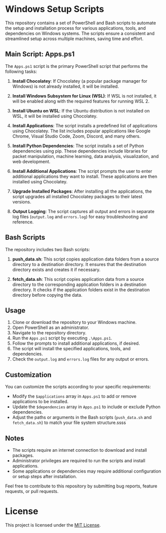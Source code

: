 # Windows Setup Scripts

This repository contains a set of PowerShell and Bash scripts to automate the setup and installation process for various applications, tools, and dependencies on Windows systems. The scripts ensure a consistent and streamlined setup across multiple machines, saving time and effort.

## Main Script: Apps.ps1

The `Apps.ps1` script is the primary PowerShell script that performs the following tasks:

1. **Install Chocolatey**: If Chocolatey (a popular package manager for Windows) is not already installed, it will be installed.

2. **Install Windows Subsystem for Linux (WSL)**: If WSL is not installed, it will be enabled along with the required features for running WSL 2.

3. **Install Ubuntu on WSL**: If the Ubuntu distribution is not installed on WSL, it will be installed using Chocolatey.

4. **Install Applications**: The script installs a predefined list of applications using Chocolatey. The list includes popular applications like Google Chrome, Visual Studio Code, Zoom, Discord, and many others.

5. **Install Python Dependencies**: The script installs a set of Python dependencies using pip. These dependencies include libraries for packet manipulation, machine learning, data analysis, visualization, and web development.

6. **Install Additional Applications**: The script prompts the user to enter additional applications they want to install. These applications are then installed using Chocolatey.

7. **Upgrade Installed Packages**: After installing all the applications, the script upgrades all installed Chocolatey packages to their latest versions.

8. **Output Logging**: The script captures all output and errors in separate log files (`output.log` and `errors.log`) for easy troubleshooting and reference.

## Bash Scripts

The repository includes two Bash scripts:

1. **push_data.sh**: This script copies application data folders from a source directory to a destination directory. It ensures that the destination directory exists and creates it if necessary.

2. **fetch_data.sh**: This script copies application data from a source directory to the corresponding application folders in a destination directory. It checks if the application folders exist in the destination directory before copying the data.

## Usage

1. Clone or download the repository to your Windows machine.
2. Open PowerShell as an administrator.
3. Navigate to the repository directory.
4. Run the `Apps.ps1` script by executing `.\Apps.ps1`.
5. Follow the prompts to install additional applications, if desired.
6. The script will install the specified applications, tools, and dependencies.
7. Check the `output.log` and `errors.log` files for any output or errors.

## Customization

You can customize the scripts according to your specific requirements:

- Modify the `$applications` array in `Apps.ps1` to add or remove applications to be installed.
- Update the `$dependencies` array in `Apps.ps1` to include or exclude Python dependencies.
- Adjust the paths or arguments in the Bash scripts (`push_data.sh` and `fetch_data.sh`) to match your file system structure.ssss

## Notes

- The scripts require an internet connection to download and install packages.
- Administrator privileges are required to run the scripts and install applications.
- Some applications or dependencies may require additional configuration or setup steps after installation.

Feel free to contribute to this repository by submitting bug reports, feature requests, or pull requests.

# License

This project is licensed under the [MIT License](LICENSE).